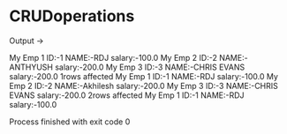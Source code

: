 # CRUDoperations

Output ->

My Emp 1 ID:-1	NAME:-RDJ salary:-100.0
My Emp 2 ID:-2	NAME:-ANTHYUSH salary:-200.0
My Emp 3 ID:-3	NAME:-CHRIS EVANS salary:-200.0
1rows affected
My Emp 1 ID:-1	NAME:-RDJ salary:-100.0
My Emp 2 ID:-2	NAME:-Akhilesh salary:-200.0
My Emp 3 ID:-3	NAME:-CHRIS EVANS salary:-200.0
2rows affected
My Emp 1 ID:-1	NAME:-RDJ salary:-100.0

Process finished with exit code 0

